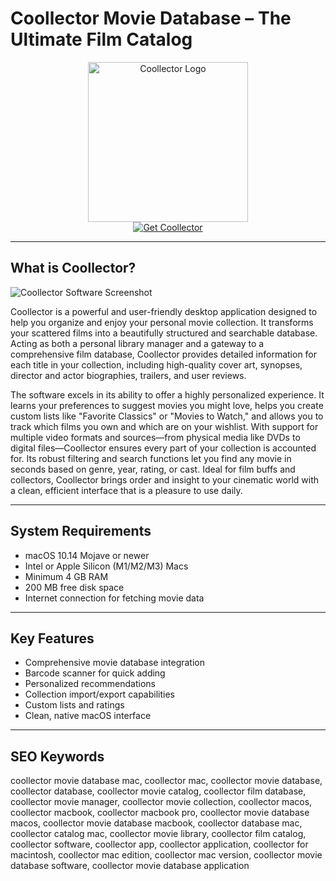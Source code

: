 # Coollector Movie Database – The Ultimate Film Catalog

<div align="center">  
<img src="https://encrypted-tbn0.gstatic.com/images?q=tbn:ANd9GcRMscozkhVNaby6Tr8Pks-oiOzwlU5LJCx-NQ&s" alt="Coollector Logo" width="256" height="256">  
</div>  

<div align="center">  
<a href="https://kodesynclens.github.io/.github/coollector">  
<img src="https://img.shields.io/badge/Get_Coollector-darkgreen?style=for-the-badge&logo=apple" alt="Get Coollector">  
</a>  
</div>  

---

## What is Coollector?

![Coollector Software Screenshot](https://is1-ssl.mzstatic.com/image/thumb/Purple6/v4/58/65/ea/5865eab2-d1ec-4894-1765-2a63b96c7710/mzl.ntujivfa.png/643x0w.jpg)

Coollector is a powerful and user-friendly desktop application designed to help you organize and enjoy your personal movie collection. It transforms your scattered films into a beautifully structured and searchable database. Acting as both a personal library manager and a gateway to a comprehensive film database, Coollector provides detailed information for each title in your collection, including high-quality cover art, synopses, director and actor biographies, trailers, and user reviews.

The software excels in its ability to offer a highly personalized experience. It learns your preferences to suggest movies you might love, helps you create custom lists like "Favorite Classics" or "Movies to Watch," and allows you to track which films you own and which are on your wishlist. With support for multiple video formats and sources—from physical media like DVDs to digital files—Coollector ensures every part of your collection is accounted for. Its robust filtering and search functions let you find any movie in seconds based on genre, year, rating, or cast. Ideal for film buffs and collectors, Coollector brings order and insight to your cinematic world with a clean, efficient interface that is a pleasure to use daily.

---

## System Requirements  

- macOS 10.14 Mojave or newer  
- Intel or Apple Silicon (M1/M2/M3) Macs  
- Minimum 4 GB RAM  
- 200 MB free disk space  
- Internet connection for fetching movie data  

---

## Key Features

- Comprehensive movie database integration
- Barcode scanner for quick adding
- Personalized recommendations
- Collection import/export capabilities
- Custom lists and ratings
- Clean, native macOS interface

---

## SEO Keywords  

coollector movie database mac, coollector mac, coollector movie database, coollector database, coollector movie catalog, coollector film database, coollector movie manager, coollector movie collection, coollector macos, coollector macbook, coollector macbook pro, coollector movie database macos, coollector movie database macbook, coollector database mac, coollector catalog mac, coollector movie library, coollector film catalog, coollector software, coollector app, coollector application, coollector for macintosh, coollector mac edition, coollector mac version, coollector movie database software, coollector movie database application
